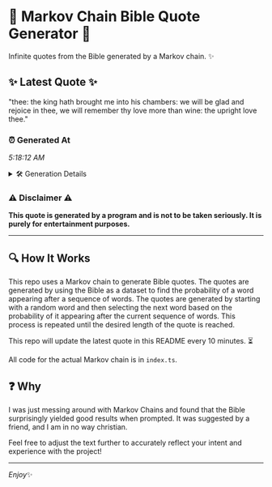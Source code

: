 # 📖 Markov Chain Bible Quote Generator 📖

Infinite quotes from the Bible generated by a Markov chain. ✨

## ✨ Latest Quote ✨
"thee: the king hath brought me into his chambers: we will be glad and rejoice in thee, we will remember thy love more than wine: the upright love thee."

### ⏰ Generated At
*5:18:12 AM*

<details>
    <summary>🛠️ Generation Details</summary>
    <p>
        <strong>🌱 Seed:</strong> thee:<br>
        <strong>🔄 Iterations:</strong> 28<br>
        <strong>📜 Context History:</strong><br>[ thee: ]: the<br>[ thee:, the ]: king<br>[ thee:, the, king ]: hath<br>[ thee:, the, king, hath ]: brought<br>[ thee:, the, king, hath, brought ]: me<br>[ thee:, the, king, hath, brought, me ]: into<br>[ the, king, hath, brought, me, into ]: his<br>[ king, hath, brought, me, into, his ]: chambers:<br>[ hath, brought, me, into, his, chambers: ]: we<br>[ brought, me, into, his, chambers:, we ]: will<br>[ me, into, his, chambers:, we, will ]: be<br>[ into, his, chambers:, we, will, be ]: glad<br>[ his, chambers:, we, will, be, glad ]: and<br>[ chambers:, we, will, be, glad, and ]: rejoice<br>[ we, will, be, glad, and, rejoice ]: in<br>[ will, be, glad, and, rejoice, in ]: thee,<br>[ be, glad, and, rejoice, in, thee, ]: we<br>[ glad, and, rejoice, in, thee,, we ]: will<br>[ and, rejoice, in, thee,, we, will ]: remember<br>[ rejoice, in, thee,, we, will, remember ]: thy<br>[ in, thee,, we, will, remember, thy ]: love<br>[ thee,, we, will, remember, thy, love ]: more<br>[ we, will, remember, thy, love, more ]: than<br>[ will, remember, thy, love, more, than ]: wine:<br>[ remember, thy, love, more, than, wine: ]: the<br>[ thy, love, more, than, wine:, the ]: upright<br>[ love, more, than, wine:, the, upright ]: love<br>[ more, than, wine:, the, upright, love ]: thee.<br>
    </p>
</details>

### ⚠️ Disclaimer ⚠️
**This quote is generated by a program and is not to be taken seriously. It is purely for entertainment purposes.**

---

## 🔍 How It Works

This repo uses a Markov chain to generate Bible quotes. The quotes are generated by using the Bible as a dataset to find the probability of a word appearing after a sequence of words. The quotes are generated by starting with a random word and then selecting the next word based on the probability of it appearing after the current sequence of words. This process is repeated until the desired length of the quote is reached.

This repo will update the latest quote in this README every 10 minutes. ⏳

All code for the actual Markov chain is in `index.ts`.

## ❓ Why

I was just messing around with Markov Chains and found that the Bible surprisingly yielded good results when prompted. 
It was suggested by a friend, and I am in no way christian.

Feel free to adjust the text further to accurately reflect your intent and experience with the project!

---

*Enjoy*✨
